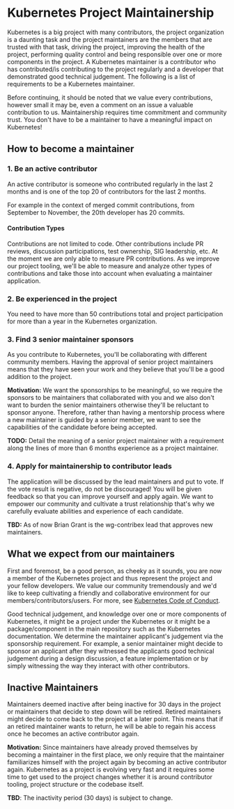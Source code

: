 # Kubernetes Project Maintainership

Kubernetes is a big project with many contributors, the project organization is
a daunting task and the project maintainers are the members that are trusted
with that task, driving the project, improving the health of the project,
performing quality control and being responsible over one or more components in
the project. A Kubernetes maintainer is a contributor who has contributed/is
contributing to the project regularly and a developer that demonstrated good
technical judgement. The following is a list of requirements to be a Kubernetes
maintainer.

Before continuing, it should be noted that we value every contributions, however
small it may be, even a comment on an issue a valuable contribution to us.
Maintainership requires time commitment and community trust. You don't have to
be a maintainer to have a meaningful impact on Kubernetes!

## How to become a maintainer

### 1. Be an active contributor

An active contributor is someone who contributed regularly in the last 2 months
and is one of the top 20 of contributors for the last 2 months.

For example in the context of merged commit contributions, from September to
November, the 20th developer has 20 commits.

#### Contribution Types

Contributions are not limited to code. Other contributions include PR reviews,
discussion participations, test ownership, SIG leadership, etc. At the moment we
are only able to measure PR contributions. As we improve our project tooling,
we'll be able to measure and analyze other types of contributions and take those
into account when evaluating a maintainer application.

### 2. Be experienced in the project

You need to have more than 50 contributions total and project participation for
more than a year in the Kubernetes organization.

### 3. Find 3 senior maintainer sponsors

As you contribute to Kubernetes, you'll be collaborating with different
community members. Having the approval of senior project maintainers means that
they have seen your work and they believe that you'll be a good addition to the
project. 

**Motivation:** We want the sponsorships to be meaningful, so we require the sponsors to be
maintainers that collaborated with you and we also don't want to burden the
senior maintainers otherwise they'll be reluctant to sponsor anyone. Therefore,
rather than having a mentorship process where a new maintainer is guided by a
senior member, we want to see the capabilities of the candidate before being
accepted.

**TODO:** Detail the meaning of a senior project maintainer with a requirement
along the lines of more than 6 months experience as a project maintainer.

### 4. Apply for maintainership to contributor leads

The application will be discussed by the lead maintainers and put to vote. If
the vote result is negative, do not be discouraged! You will be given feedback
so that you can improve yourself and apply again. We want to empower our
community and cultivate a trust relationship that's why we carefully evaluate
abilities and experience of each candidate.

**TBD:** As of now Brian Grant is the wg-contribex lead that approves new maintainers.

## What we expect from our maintainers

First and foremost, be a good person, as cheeky as it sounds, you are now a
member of the Kubernetes project and thus represent the project and your fellow
developers. We value our community tremendously and we'd like to keep
cultivating a friendly and collaborative environment for our
members/contributors/users. For more,
see
[Kubernetes Code of Conduct](https://github.com/kubernetes/kubernetes/blob/master/docs/devel/community-expectations.md).

Good technical judgement, and knowledge over one or more components of
Kubernetes, it might be a project under the Kubernetes or it might be a
package/component in the main repository such as the Kubernetes documentation.
We determine the maintainer applicant's judgement via the sponsorship
requirement. For example, a senior maintainer might decide to sponsor an applicant
after they witnessed the applicants good technical judgement during a design
discussion, a feature implementation or by simply witnessing the way they
interact with other contributors.

## Inactive Maintainers

Maintainers deemed inactive after being inactive for 30 days in the project or
maintainers that decide to step down will be retired. Retired maintainers might
decide to come back to the project at a later point. This means that if an
retired maintainer wants to return, he will be able to regain his access once he
becomes an active contributor again.

**Motivation:** Since maintainers have already proved themselves by becoming a
maintainer in the first place, we only require that the maintainer familiarizes
himself with the project again by becoming an active contributor again.
Kubernetes as a project is evolving very fast and it requires some time to get
used to the project changes whether it is around contributor tooling, project
structure or the codebase itself.

**TBD**: The inactivity period (30 days) is subject to change.
